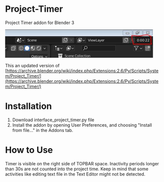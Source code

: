 # Project-Timer
Project Timer addon for Blender 3

![Timer in the TOPBAR](https://github.com/theres1/Project-Timer/blob/main/demo.jpg?raw=true)

This an updated version of [https://archive.blender.org/wiki/index.php/Extensions:2.6/Py/Scripts/System/Project_Timer/](https://archive.blender.org/wiki/index.php/Extensions:2.6/Py/Scripts/System/Project_Timer/)

# Installation
1. Download interface_project_timer.py file
2. Install the addon by opening User Preferences, and choosing "Install from file..." in the Addons tab.

# How to Use
Timer is visible on the right side of TOPBAR space. Inactivity periods longer than 30s are not counted into the project time.
Keep in mind that some activities like editing text file in the Text Editor might not be detected.
